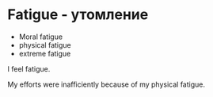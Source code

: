 # Fatigue - утомление

- Moral fatigue
- physical fatigue
- extreme fatigue

I feel fatigue.

My efforts were inafficiently because of my physical fatigue.